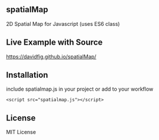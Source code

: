 ## spatialMap
2D Spatial Map for Javascript (uses ES6 class)

## Live Example with Source
https://davidfig.github.io/spatialMap/

## Installation
include spatialmap.js in your project or add to your workflow

    <script src="spatialmap.js"></script>

## License
MIT License